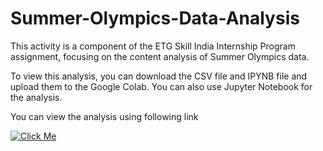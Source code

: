 # Summer-Olympics-Data-Analysis

This activity is a component of the ETG Skill India Internship Program assignment, focusing on the content analysis of Summer Olympics data.

To view this analysis, you can download the CSV file and IPYNB file and upload them to the Google Colab. You can also use Jupyter Notebook for the analysis.

You can view the analysis using following link

[![Click Me](https://img.shields.io/badge/Visit-My%20Website-blue)](https://gist.github.com/NarendraTawade/1e944cfaa1802b2d78180187dd8f1604)
